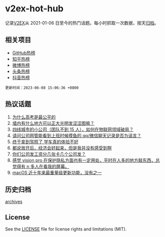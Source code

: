# v2ex-hot-hub

 记录[V2EX](https://www.v2ex.com/)从 2021-01-06 日至今的热门话题。每小时抓取一次数据，按天[归档](archives)。
 
 ## 相关项目

- [GitHub热榜](https://github.com/lonnyzhang423/github-hot-hub)
- [知乎热榜](https://github.com/lonnyzhang423/zhihu-hot-hub)
- [微博热榜](https://github.com/lonnyzhang423/weibo-hot-hub)
- [头条热榜](https://github.com/lonnyzhang423/toutiao-hot-hub)
- [抖音热榜](https://github.com/lonnyzhang423/douyin-hot-hub)


 `更新时间：2023-06-08 15:06:36 +0800`

## 热议话题

1. [为什么高考是最公平的](https://www.v2ex.com/t/946871)
1. [墙内有什么地方可以正大光明发涩涩图嘛？](https://www.v2ex.com/t/946708)
1. [四线城市的小公司（团队不到 15 人），如何在物联网领域破局？](https://www.v2ex.com/t/946848)
1. [请问公司网管能看到上班时候摸鱼的 qq/微信聊天记录是否为谣言？](https://www.v2ex.com/t/946821)
1. [终于拿到驾照了 学车真的体验不好](https://www.v2ex.com/t/946660)
1. [都说放开后，经济会好起来，但是我并没有感受到啊](https://www.v2ex.com/t/946878)
1. [你们公司发工资分几张卡几个公司发？](https://www.v2ex.com/t/946721)
1. [感觉 vision pro 在保护隐私方面也有一定用处，平时在人多的地方敲东西，总觉得有 n 多人在看我的屏幕。](https://www.v2ex.com/t/946812)
1. [macOS 近十年来最重量级更新功能，没有之一](https://www.v2ex.com/t/946772)

## 历史归档

[archives](archives)

## License

See the [LICENSE](LICENSE) file for license rights and limitations (MIT).
